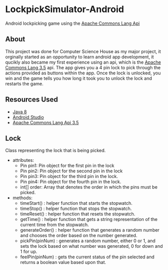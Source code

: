 # LockpickSimulator-Android

Android lockpicking game using the [Apache Commons Lang Api](https://commons.apache.org/proper/commons-lang/index.html)

## About

This project was done for Computer Science House as my major project, it orginally started as an opportunity to learn android app development, it qucikly also became my first experience using an api, which is the [Apache Commons Lang 3.5](https://commons.apache.org/proper/commons-lang/index.html) api. The app gives you a 4 pin lock to pick through the actions provided as buttons within the app. Once the lock is unlocked, you win and the game tells you how long it took you to unlock the lock and restarts the game.

## Resources Used

  - [Java 8](http://www.oracle.com/technetwork/java/javase/downloads/index-jsp-138363.html)
  - [Android Studio](https://developer.android.com/studio/index.html)
  - [Apache Commons Lang Api 3.5](https://commons.apache.org/proper/commons-lang/index.html)
 
## Lock

Class representing the lock that is being picked.

- attributes:
   - Pin pin1: Pin object for the first pin in the lock
   - Pin pin2: Pin object for the second pin in the lock
   - Pin pin3: Pin object for the third pin in the lock.
   - Pin pin4: Pin object for the fourth pin in the lock.
   - int[] order: Array that denotes the order in which the pins must be picked.
- methods:
   - timeStart() : helper function that starts the stopwatch.
   - timeStop() : helper function that stops the stopwatch.
   - timeReset() : helper function that resets the stopwatch.
   - getTime() : helper function that gets a string representation of the current time from the stopwatch.
   - generateOrder() : helper function that generates a random number and chooses the order based on the number generated.
   - pickPin(pinNum) : generates a random number, either 0 or 1, and sets the lock based 
     on what number was generated, 0 for down and 1 for up.
   - feelPin(pinNum) : gets the current status of the pin selected and returns a boolean value based upon that.
